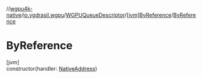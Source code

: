 //[wgpu4k-native](../../../../index.md)/[io.ygdrasil.wgpu](../../index.md)/[WGPUQueueDescriptor](../index.md)/[[jvm]ByReference](index.md)/[ByReference](-by-reference.md)

# ByReference

[jvm]\
constructor(handler: [NativeAddress](../../../ffi/-native-address/index.md))